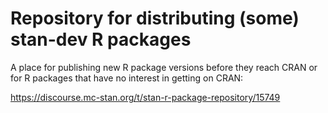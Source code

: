 # Repository for distributing (some) stan-dev R packages

A place for publishing new R package versions before they reach CRAN or for R packages that have no interest in getting on CRAN:

https://discourse.mc-stan.org/t/stan-r-package-repository/15749
